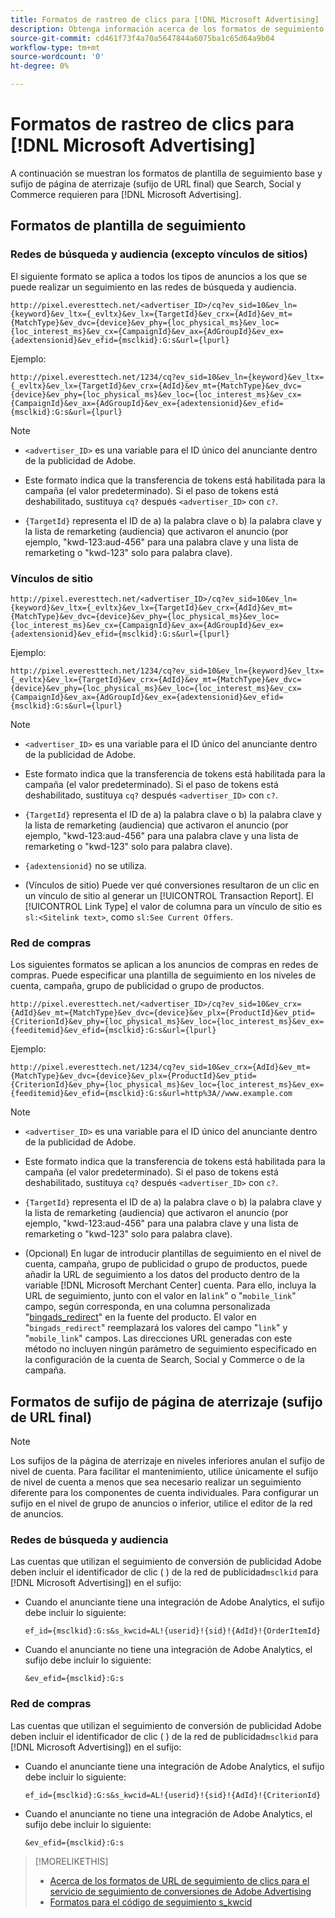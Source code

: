 ```yaml
---
title: Formatos de rastreo de clics para [!DNL Microsoft Advertising]
description: Obtenga información acerca de los formatos de seguimiento de clics para [!DNL Microsoft Advertising] cuentas.
source-git-commit: cd461f73f4a70a5647844a6075ba1c65d64a9b04
workflow-type: tm+mt
source-wordcount: '0'
ht-degree: 0%

---
```


# Formatos de rastreo de clics para [!DNL Microsoft Advertising]

A continuación se muestran los formatos de plantilla de seguimiento base y sufijo de página de aterrizaje (sufijo de URL final) que Search, Social y Commerce requieren para [!DNL Microsoft Advertising].

## Formatos de plantilla de seguimiento

### Redes de búsqueda y audiencia (excepto vínculos de sitios)

El siguiente formato se aplica a todos los tipos de anuncios a los que se puede realizar un seguimiento en las redes de búsqueda y audiencia.

`http://pixel.everesttech.net/<advertiser_ID>/cq?ev_sid=10&ev_ln={keyword}&ev_ltx={_evltx}&ev_lx={TargetId}&ev_crx={AdId}&ev_mt={MatchType}&ev_dvc={device}&ev_phy={loc_physical_ms}&ev_loc={loc_interest_ms}&ev_cx={CampaignId}&ev_ax={AdGroupId}&ev_ex={adextensionid}&ev_efid={msclkid}:G:s&url={lpurl}`

Ejemplo:

`http://pixel.everesttech.net/1234/cq?ev_sid=10&ev_ln={keyword}&ev_ltx={_evltx}&ev_lx={TargetId}&ev_crx={AdId}&ev_mt={MatchType}&ev_dvc={device}&ev_phy={loc_physical_ms}&ev_loc={loc_interest_ms}&ev_cx={CampaignId}&ev_ax={AdGroupId}&ev_ex={adextensionid}&ev_efid={msclkid}:G:s&url={lpurl}`

>[!NOTE]
>
>* `<advertiser_ID>` es una variable para el ID único del anunciante dentro de la publicidad de Adobe.
>
>* Este formato indica que la transferencia de tokens está habilitada para la campaña (el valor predeterminado). Si el paso de tokens está deshabilitado, sustituya `cq?` después `<advertiser_ID>` con `c?`.
>
>* `{TargetId}` representa el ID de a) la palabra clave o b) la palabra clave y la lista de remarketing (audiencia) que activaron el anuncio (por ejemplo, &quot;kwd-123:aud-456&quot; para una palabra clave y una lista de remarketing o &quot;kwd-123&quot; solo para palabra clave).


### Vínculos de sitio

`http://pixel.everesttech.net/<advertiser_ID>/cq?ev_sid=10&ev_ln={keyword}&ev_ltx={_evltx}&ev_lx={TargetId}&ev_crx={AdId}&ev_mt={MatchType}&ev_dvc={device}&ev_phy={loc_physical_ms}&ev_loc={loc_interest_ms}&ev_cx={CampaignId}&ev_ax={AdGroupId}&ev_ex={adextensionid}&ev_efid={msclkid}:G:s&url={lpurl}`

Ejemplo:

`http://pixel.everesttech.net/1234/cq?ev_sid=10&ev_ln={keyword}&ev_ltx={_evltx}&ev_lx={TargetId}&ev_crx={AdId}&ev_mt={MatchType}&ev_dvc={device}&ev_phy={loc_physical_ms}&ev_loc={loc_interest_ms}&ev_cx={CampaignId}&ev_ax={AdGroupId}&ev_ex={adextensionid}&ev_efid={msclkid}:G:s&url={lpurl}`

>[!NOTE]
>
>* `<advertiser_ID>` es una variable para el ID único del anunciante dentro de la publicidad de Adobe.
>
>* Este formato indica que la transferencia de tokens está habilitada para la campaña (el valor predeterminado). Si el paso de tokens está deshabilitado, sustituya `cq?` después `<advertiser_ID>` con `c?`.
>
>* `{TargetId}` representa el ID de a) la palabra clave o b) la palabra clave y la lista de remarketing (audiencia) que activaron el anuncio (por ejemplo, &quot;kwd-123:aud-456&quot; para una palabra clave y una lista de remarketing o &quot;kwd-123&quot; solo para palabra clave).
>
>* `{adextensionid}` no se utiliza.
>
>* (Vínculos de sitio) Puede ver qué conversiones resultaron de un clic en un vínculo de sitio al generar un [!UICONTROL Transaction Report]. El [!UICONTROL Link Type] el valor de columna para un vínculo de sitio es `sl:<Sitelink text>`, como `sl:See Current Offers`.


### Red de compras

Los siguientes formatos se aplican a los anuncios de compras en redes de compras. Puede especificar una plantilla de seguimiento en los niveles de cuenta, campaña, grupo de publicidad o grupo de productos.

`http://pixel.everesttech.net/<advertiser_ID>/cq?ev_sid=10&ev_crx={AdId}&ev_mt={MatchType}&ev_dvc={device}&ev_plx={ProductId}&ev_ptid={CriterionId}&ev_phy={loc_physical_ms}&ev_loc={loc_interest_ms}&ev_ex={feeditemid}&ev_efid={msclkid}:G:s&url={lpurl}`

Ejemplo:

`http://pixel.everesttech.net/1234/cq?ev_sid=10&ev_crx={AdId}&ev_mt={MatchType}&ev_dvc={device}&ev_plx={ProductId}&ev_ptid={CriterionId}&ev_phy={loc_physical_ms}&ev_loc={loc_interest_ms}&ev_ex={feeditemid}&ev_efid={msclkid}:G:s&url=http%3A//www.example.com`

>[!NOTE]
>
>* `<advertiser_ID>` es una variable para el ID único del anunciante dentro de la publicidad de Adobe.
>
>* Este formato indica que la transferencia de tokens está habilitada para la campaña (el valor predeterminado). Si el paso de tokens está deshabilitado, sustituya `cq?` después `<advertiser_ID>` con `c?`.
>
>* `{TargetId}` representa el ID de a) la palabra clave o b) la palabra clave y la lista de remarketing (audiencia) que activaron el anuncio (por ejemplo, &quot;kwd-123:aud-456&quot; para una palabra clave y una lista de remarketing o &quot;kwd-123&quot; solo para palabra clave).
>
>* (Opcional) En lugar de introducir plantillas de seguimiento en el nivel de cuenta, campaña, grupo de publicidad o grupo de productos, puede añadir la URL de seguimiento a los datos del producto dentro de la variable [!DNL Microsoft Merchant Center] cuenta. Para ello, incluya la URL de seguimiento, junto con el valor en la`link`&quot; o &quot;`mobile_link`&quot; campo, según corresponda, en una columna personalizada &quot;[bingads_redirect](https://help.bingads.microsoft.com/#apex/3/en/51084/0)&quot; en la fuente del producto. El valor en &quot;`bingads_redirect`&quot; reemplazará los valores del campo &quot;`link`&quot; y &quot;`mobile_link`&quot; campos. Las direcciones URL generadas con este método no incluyen ningún parámetro de seguimiento especificado en la configuración de la cuenta de Search, Social y Commerce o de la campaña.


## Formatos de sufijo de página de aterrizaje (sufijo de URL final)

>[!NOTE]
>
>Los sufijos de la página de aterrizaje en niveles inferiores anulan el sufijo de nivel de cuenta. Para facilitar el mantenimiento, utilice únicamente el sufijo de nivel de cuenta a menos que sea necesario realizar un seguimiento diferente para los componentes de cuenta individuales. Para configurar un sufijo en el nivel de grupo de anuncios o inferior, utilice el editor de la red de anuncios.

### Redes de búsqueda y audiencia

Las cuentas que utilizan el seguimiento de conversión de publicidad Adobe deben incluir el identificador de clic ( ) de la red de publicidad`msclkid` para [!DNL Microsoft Advertising]) en el sufijo:

* Cuando el anunciante tiene una integración de Adobe Analytics, el sufijo debe incluir lo siguiente:

   `ef_id={msclkid}:G:s&s_kwcid=AL!{userid}!{sid}!{AdId}!{OrderItemId}`

* Cuando el anunciante no tiene una integración de Adobe Analytics, el sufijo debe incluir lo siguiente:

   `&ev_efid={msclkid}:G:s`

### Red de compras

Las cuentas que utilizan el seguimiento de conversión de publicidad Adobe deben incluir el identificador de clic ( ) de la red de publicidad`msclkid` para [!DNL Microsoft Advertising]) en el sufijo:

* Cuando el anunciante tiene una integración de Adobe Analytics, el sufijo debe incluir lo siguiente:

   `ef_id={msclkid}:G:s&s_kwcid=AL!{userid}!{sid}!{AdId}!{CriterionId}`

* Cuando el anunciante no tiene una integración de Adobe Analytics, el sufijo debe incluir lo siguiente:

   `&ev_efid={msclkid}:G:s`

>[!MORELIKETHIS]
>
>* [Acerca de los formatos de URL de seguimiento de clics para el servicio de seguimiento de conversiones de Adobe Advertising](formats-click-tracking-about.md)
>* [Formatos para el código de seguimiento s\_kwcid](skwcid-tracking-parameter.md)

